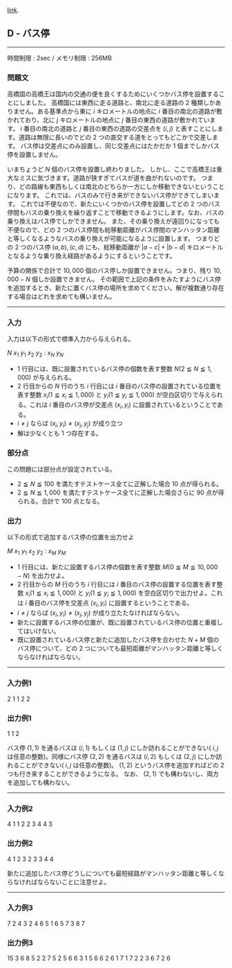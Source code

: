 [link](http://arc024.contest.atcoder.jp/tasks/arc024_4).

## D - バス停

----------

時間制限 : 2sec / メモリ制限 : 256MB

### 問題文

高橋国の高橋王は国内の交通の便を良くするためにいくつかバス停を設置することにしました。
高橋国には東西に走る道路と、南北に走る道路の $2$ 種類しかありません。ある基準点から東に $i$ キロメートルの地点に $i$ 番目の南北の道路が敷かれており、北に $j$ キロメートルの地点に $j$ 番目の東西の道路が敷かれています。
$i$ 番目の南北の道路と $j$ 番目の東西の道路の交差点を $(i, j)$ と表すことにします。道路は無限に長いのでどの $2$ つの直交する道をとってもどこかで交差します。
バス停は交差点にのみ設置し、同じ交差点にはたかだか $1$ 個までしかバス停を設置しません。

いまちょうど $N$ 個のバス停を設置し終わりました。
しかし、ここで高橋王は重大なミスに気づきます。道路が狭すぎてバスが道を曲がれないのです。
つまり、どの路線も東西もしくは南北のどちらか一方にしか移動できないということになります。
これでは、バスのみで行き来ができないバス停ができてしまいます。
これでは不便なので、新たにいくつかのバス停を設置してどの $2$ つのバス停間もバスの乗り換えを繰り返すことで移動できるようにします。なお、バスの乗り換えはバス停でしかできません。
また、その乗り換えが遠回りになっても不便なので、どの $2$ つのバス停間も総移動距離がバス停間のマンハッタン距離と等しくなるようなバスの乗り換えが可能になるように設置します。
つまりどの $2$ つのバス停 $(a, b), (c, d)$ にも、総移動距離が $|a - c|+|b - d|$ キロメートルとなるような乗り換え経路があるようにするということです。

予算の関係で合計で $10,000$ 個のバス停しか設置できません。つまり、残り $10,000 - N$ 個しか設置できません。
その範囲で上記の条件をみたすようにバス停を追加するとき、新たに置くバス停の場所を求めてください。解が複数通り存在する場合はどれを求めても構いません。

----------

### 入力

入力は以下の形式で標準入力から与えられる。

>
$N$
$x_1$ $y_1$
$x_2$ $y_2$
:
$x_N$ $y_N$


* $1$ 行目には、既に設置されているバス停の個数を表す整数 $N (2 ≦ N ≦ 1,000)$ が与えられる。
* $2$ 行目からの $N$ 行のうち $i$ 行目には $i$ 番目のバス停の設置されている位置を表す整数 $x_i (1 ≦ x_i ≦ 1,000)$ と $y_i (1 ≦ y_i ≦ 1,000)$ が空白区切りで与えられる。これは $i$ 番目のバス停が交差点 $(x_i, y_i)$ に設置されているということである。
* $i \neq j$ ならば $(x_i, y_i) \neq (x_j, y_j)$ が成り立つ
* 解は少なくとも $1$ つ存在する。

### 部分点

この問題には部分点が設定されている。

* $2 ≦ N ≦ 100$ を満たすテストケース全てに正解した場合 $10$ 点が得られる。
* $2 ≦ N ≦ 1,000$ を満たすテストケース全てに正解した場合さらに $90$ 点が得られる。合計で $100$ 点となる。

### 出力

以下の形式で追加するバス停の位置を出力せよ

>
$M$
$x_1$ $y_1$
$x_2$ $y_2$
:
$x_M$ $y_M$


* $1$ 行目には、新たに設置するバス停の個数を表す整数 $M (0 ≦ M ≦ 10,000 - N)$ を出力せよ。
* $2$ 行目からの $M$ 行のうち $i$ 行目には $i$ 番目のバス停の設置する位置を表す整数 $x_i (1 ≦ x_i ≦ 1,000)$ と $y_i (1 ≦ y_i ≦ 1,000)$ を空白区切りで出力せよ。これは $i$ 番目のバス停を交差点 $(x_i, y_i)$ に設置するということである。
* $i \neq j$ ならば $(x_i, y_i) \neq (x_j, y_j)$ が成り立たたなければならない。
* 新たに設置するバス停の位置が、既に設置されているバス停の位置と重複してはいけない。
* 既に設置されているバス停と新たに追加したバス停を合わせた $N+M$ 個のバス停について、どの $2$ つについても最短距離がマンハッタン距離と等しくならなければならない。

----------

### 入力例1

>
2
1 1
2 2


### 出力例1

>
1
1 2


バス停 $(1, 1)$ を通るバスは $(i, 1)$ もしくは $(1, j)$ にしか訪れることができない( $i, j$ は任意の整数)。同様にバス停 $(2, 2)$ を通るバスは $(i, 2)$ もしくは $(2, j)$ にしか訪れることができない( $i, j$ は任意の整数)。
$(1, 2)$ というバス停を追加すればどの $2$ つも行き来することができるようになる。
なお、 $(2, 1)$ でも構わないし、両方を追加しても構わない。

----------

### 入力例2

>
4
1 1
2 2
3 4
4 3


### 出力例2

>
4
1 2
3 2
3 3
4 4


新たに追加したバス停どうしについても最短経路がマンハッタン距離と等しくならなければならないことに注意せよ。

----------

### 入力例3

>
7
2 4
3 2
4 6
5 1
6 5
7 3
8 7


### 出力例3

>
15
3 6
8 5
2 2
7 5
2 5
6 6
3 1
5 6
6 2
6 1
7 1
7 2
2 3
6 7
2 6


